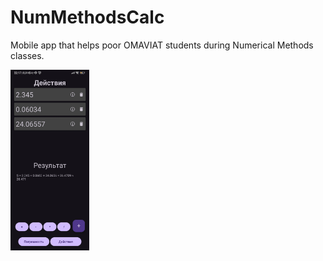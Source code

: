# NumMethodsCalc

Mobile app that helps poor OMAVIAT students during Numerical Methods classes.

<img src="https://github.com/aiinty/NumMethodsCalc/blob/master/screen.png" width=25% height=25%>

